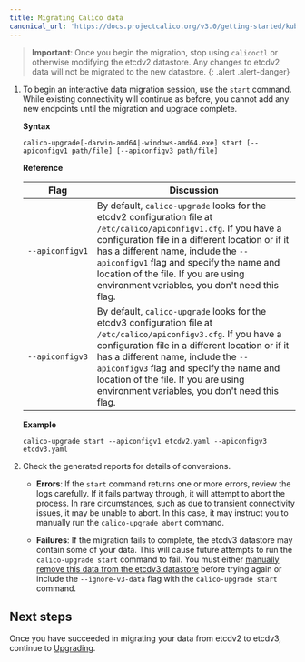 ```yaml
---
title: Migrating Calico data
canonical_url: 'https://docs.projectcalico.org/v3.0/getting-started/kubernetes/upgrade/migrate'
---
```


> **Important**: Once you begin the migration, stop using `calicoctl` or 
> otherwise modifying the etcdv2 datastore. Any changes to etcdv2
> data will not be migrated to the new datastore.
{: .alert .alert-danger}

1. To begin an interactive data migration session, use the `start` command. While 
   existing connectivity will continue as before, you cannot add any new endpoints 
   until the migration and upgrade complete.

   **Syntax**
   ```
   calico-upgrade[-darwin-amd64|-windows-amd64.exe] start [--apiconfigv1 path/file] [--apiconfigv3 path/file]
   ```
   
   **Reference**
   
   | Flag | Discussion 
   | ---- | ---------- 
   | <code>&#8209;&#8209;apiconfigv1</code> | By default, `calico-upgrade` looks for the etcdv2 configuration file at `/etc/calico/apiconfigv1.cfg`. If you have a configuration file in a different location or if it has a different name, include the `--apiconfigv1` flag and specify the name and location of the file. If you are using environment variables, you don't need this flag.
   | <code>&#8209;&#8209;apiconfigv3</code> | By default, `calico-upgrade` looks for the etcdv3 configuration file at `/etc/calico/apiconfigv3.cfg`. If you have a configuration file in a different location or if it has a different name, include the `--apiconfigv3` flag and specify the name and location of the file. If you are using environment variables, you don't need this flag.
   
   **Example**
   ```
   calico-upgrade start --apiconfigv1 etcdv2.yaml --apiconfigv3 etcdv3.yaml
   ```

1. Check the generated reports for details of conversions.

   - **Errors**: If the `start` command returns one or more errors, review the 
     logs carefully. If it fails partway through, it will attempt to abort the
     process. In rare circumstances, such as due to transient connectivity
     issues, it may be unable to abort. In this case, it may instruct you to
     manually run the `calico-upgrade abort` command.

   - **Failures**: If the migration fails to complete, the etcdv3 datastore may
     contain some of your data. This will cause future attempts to run the 
     `calico-upgrade start` command to fail. You must either [manually remove this 
     data from the etcdv3 datastore](/{{page.version}}/getting-started/kubernetes/upgrade/delete) 
     before trying again or include the `--ignore-v3-data` flag with the 
     `calico-upgrade start` command.
     
## Next steps

Once you have succeeded in migrating your data from etcdv2 to etcdv3, continue 
to [Upgrading](/{{page.version}}/getting-started/kubernetes/upgrade/upgrade).